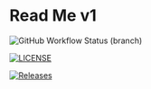 <h1>Read Me v1</h1>

![GitHub Workflow Status (branch)](https://img.shields.io/github/actions/workflow/status/Chris-Pesic/SWE-Methods-Project/main.yml?branch=master)

[![LICENSE](https://img.shields.io/github/license/Chris-Pesic/sem.svg?style=flat-square)](https://github.com/Chris-Pesic/sem/blob/master/LICENSE)

[![Releases](https://img.shields.io/github/release/Chris-Pesic/sem/all.svg?style=flat-square)](https://github.com/Chris-Pesic/sem/releases)


